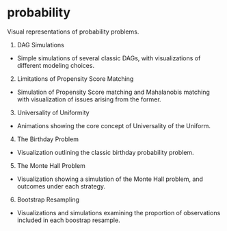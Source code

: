 # probability
Visual representations of probability problems.

1. DAG Simulations  
- Simple simulations of several classic DAGs, with visualizations of different modeling choices.
2. Limitations of Propensity Score Matching  
- Simulation of Propensity Score matching and Mahalanobis matching with visualization of issues arising from the former.  
3. Universality of Uniformity  
- Animations showing the core concept of Universality of the Uniform.  
4. The Birthday Problem  
- Visualization outlining the classic birthday probability problem.  
5. The Monte Hall Problem  
- Visualization showing a simulation of the Monte Hall problem, and outcomes under each strategy.  
6. Bootstrap Resampling  
- Visualizations and simulations examining the proportion of observations included in each boostrap resample.  

